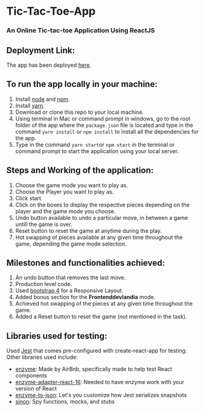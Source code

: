 # Tic-Tac-Toe-App
### An Online Tic-tac-toe Application Using ReactJS

## Deployment Link:
The app has been deployed [here](https://jijo070.github.io/Tic-Tac-Toe-App/).

## To run the app locally in your machine:
1. Install [node](https://nodejs.org/en/download/) and [npm](https://www.npmjs.com/get-npm).
2. Install [yarn](https://yarnpkg.com/lang/en/docs/install/#mac-stable).
3. Download or clone this repo to your local machine.
4. Using terminal in Mac or command prompt in windows, go to the root folder of the app where the `package.json` file is located and type in the command `yarn install` or `npm install` to install all the dependencies for the app.
5. Type in the command `yarn start`or `npm start` in the terminal or command prompt to start the application using your local server.

## Steps and Working of the application:
1. Choose the game mode you want to play as.
2. Choose the Player you want to play as.
3. Click start.
4. Click on the boxes to display the respective pieces depending on the player and the game mode you choose.
5. Undo button available to undo a particular move, in between a game untill the game is over.
6. Reset button to reset the game at anytime during the play.
7. Hot swapping of pieces available at any given time throughout the game, depending the game mode selection.

## Milestones and functionalities achieved:
1. An undo button that removes the last move.
2. Production level code.
3. Used [bootstrap 4](https://getbootstrap.com/) for a Responsive Layout.
4. Added bonus section for the **Frontenddevlandia** mode.
5. Achieved hot swapping of the pieces at any given time throughout the game.
6. Added a Reset button to reset the game (not mentioned in the task).


## Libraries used for testing:
Used [Jest](https://jestjs.io/) that comes pre-configured with create-react-app for testing. Other libraries used include:
* [enzyme](https://airbnb.io/enzyme/): Made by AirBnb, specifically made to help test React components
* [enzyme-adapter-react-16](https://www.npmjs.com/package/enzyme-adapter-react-16): Needed to have enzyme work with your version of React
* [enzyme-to-json](https://www.npmjs.com/package/enzyme-to-json): Let's you customize how Jest serializes snapshots
* [sinon](https://sinonjs.org/): Spy functions, mocks, and stubs


